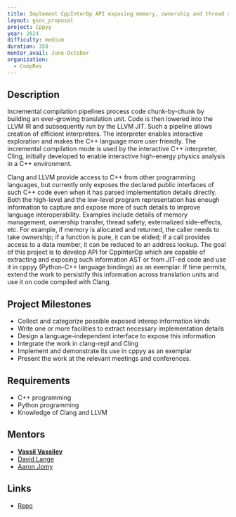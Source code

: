 ```yaml
---
title: Implement CppInterOp API exposing memory, ownership and thread safety information 
layout: gsoc_proposal
project: Cppyy
year: 2024
difficulty: medium
duration: 350
mentor_avail: June-October
organization:
  - CompRes
---
```


## Description

Incremental compilation pipelines process code chunk-by-chunk by building an ever-growing translation unit. Code is then lowered into the LLVM IR and subsequently run by the LLVM JIT. Such a pipeline allows creation of efficient interpreters. The interpreter enables interactive exploration and makes the C++ language more user friendly. The incremental compilation mode is used by the interactive C++ interpreter, Cling, initially developed to enable interactive high-energy physics analysis in a C++ environment.

Clang and LLVM provide access to C++ from other programming languages, but currently only exposes the declared public interfaces of such C++ code even when it has parsed implementation details directly. Both the high-level and the low-level program representation has enough information to capture and expose more of such details to improve language interoperability. Examples include details of memory management, ownership transfer, thread safety, externalized side-effects, etc. For example, if memory is allocated and returned, the caller needs to take ownership; if a function is pure, it can be elided; if a call provides access to a data member, it can be reduced to an address lookup. The goal of this project is to develop API for CppInterOp which are capable of extracting and exposing such information AST or from JIT-ed code and use it in cppyy (Python-C++ language bindings) as an exemplar. If time permits, extend the work to persistify this information across translation units and use it on code compiled with Clang.

## Project Milestones

* Collect and categorize possible exposed interop information kinds
* Write one or more facilities to extract necessary implementation details
* Design a language-independent interface to expose this information
* Integrate the work in clang-repl and Cling
* Implement and demonstrate its use in cppyy as an exemplar
* Present the work at the relevant meetings and conferences.
  
## Requirements

* C++ programming
* Python programming
* Knowledge of Clang and LLVM

## Mentors
* **[Vassil Vassilev](mailto:vvasilev@cern.ch)**
* [David Lange](mailto:david.lange@cern.ch)
* [Aaron Jomy](mailto:aaron.jomy@cern.ch)

## Links
* [Repo](https://github.com/compiler-research/CppInterOp)
